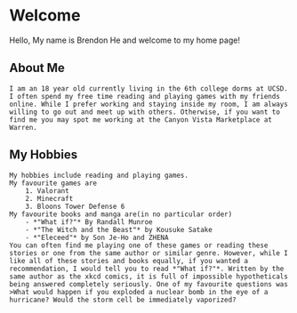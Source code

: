 # Welcome
Hello, My name is Brendon He and welcome to my home page!
## About Me
    I am an 18 year old currently living in the 6th college dorms at UCSD. I often spend my free time reading and playing games with my friends online. While I prefer working and staying inside my room, I am always willing to go out and meet up with others. Otherwise, if you want to find me you may spot me working at the Canyon Vista Marketplace at Warren.

## My Hobbies
    My hobbies include reading and playing games. 
    My favourite games are 
        1. Valorant
        2. Minecraft
        3. Bloons Tower Defense 6
    My favourite books and manga are(in no particular order)
        - *"What if?"* By Randall Munroe
        - *"The Witch and the Beast"* by Kousuke Satake
        - *"Eleceed"* by Son Je-Ho and ZHENA
    You can often find me playing one of these games or reading these stories or one from the same author or similar genre. However, while I like all of these stories and books equally, if you wanted a recommendation, I would tell you to read *"What if?"*. Written by the same author as the xkcd comics, it is full of impossible hypotheticals being answered completely seriously. One of my favourite questions was 
    >What would happen if you exploded a nuclear bomb in the eye of a hurricane? Would the storm cell be immediately vaporized?


